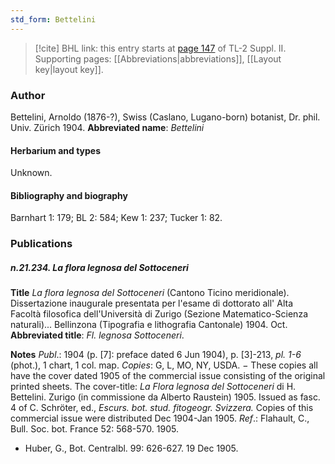 ```yaml
---
std_form: Bettelini
---
```


> [!cite] BHL link: this entry starts at [page 147](https://www.biodiversitylibrary.org/page/33265344) of TL-2 Suppl. II.
> Supporting pages: [[Abbreviations|abbreviations]], [[Layout key|layout key]].

### Author

Bettelini, Arnoldo (1876-?), Swiss (Caslano, Lugano-born) botanist, Dr. phil. Univ. Zürich 1904. 
**Abbreviated name**: *Bettelini*

#### Herbarium and types

Unknown.

#### Bibliography and biography

Barnhart 1: 179; BL 2: 584; Kew 1: 237; Tucker 1: 82.

### Publications

##### n.21.234. La flora legnosa del Sottoceneri

**Title**
*La flora legnosa del Sottoceneri* (Cantono Ticino meridionale). Dissertazione inaugurale presentata per l'esame di dottorato all' Alta Facoltà filosofica dell'Università di Zurigo (Sezione Matematico-Scienza naturali)... Bellinzona (Tipografia e lithografia Cantonale) 1904. Oct.
**Abbreviated title**: *Fl. legnosa Sottoceneri*.

**Notes**
*Publ*.: 1904 (p. \[7\]: preface dated 6 Jun 1904), p. \[3\]-213, *pl. 1-6* (phot.), 1 chart, 1 col. map.
*Copies*: G, L, MO, NY, USDA. − These copies all have the cover dated 1905 of the commercial issue consisting of the original printed sheets. The cover-title: *La Flora legnosa del Sottoceneri* di H. Bettelini. Zurigo (in commissione da Alberto Raustein) 1905. Issued as fasc. 4 of C. Schröter, ed., *Escurs. bot. stud. fitogeogr. Svizzera.* Copies of this commercial issue were distributed Dec 1904-Jan 1905.
*Ref*.: Flahault, C., Bull. Soc. bot. France 52: 568-570. 1905.
- Huber, G., Bot. Centralbl. 99: 626-627. 19 Dec 1905.

